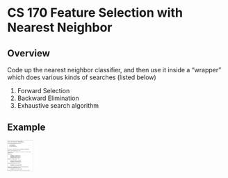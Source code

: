 # CS 170 Feature Selection with Nearest Neighbor

Overview 
---
Code up the nearest neighbor classifier, and then use it inside a “wrapper” which does various kinds of searches (listed below)
1. Forward Selection
2. Backward Elimination 
3. Exhaustive search algorithm

Example 
---
<img src="https://github.com/BenTYC/Feature-Selection-with-Nearest-Neighbor/blob/master/example.png" width="60">
